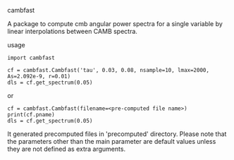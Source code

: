 cambfast

A package to compute cmb angular power spectra for a single variable 
by linear interpolations between CAMB spectra.

usage

    import cambfast

    cf = cambfast.Cambfast('tau', 0.03, 0.08, nsample=10, lmax=2000, As=2.092e-9, r=0.01)
    dls = cf.get_spectrum(0.05)

or

    cf = cambfast.Cambfast(filename=<pre-computed file name>)
    print(cf.pname)
    dls = cf.get_spectrum(0.05)
    
It generated precomputed files in 'precomputed' directory. 
Please note that the parameters other than the main parameter are default values
unless they are not defined as extra arguments.
    
     

